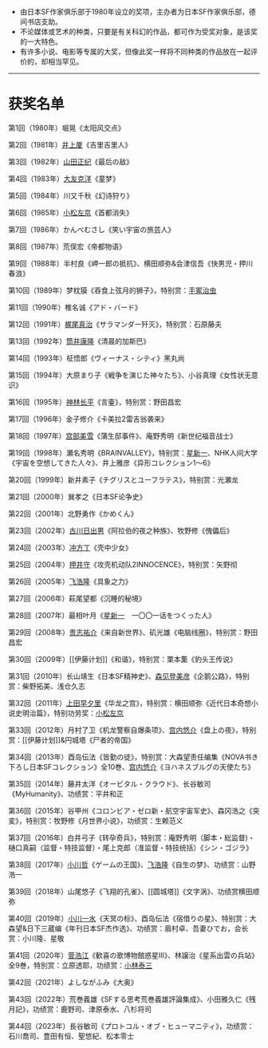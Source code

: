 
- 由日本SF作家俱乐部于1980年设立的奖项，主办者为日本SF作家俱乐部，德间书店支助。
- 不论媒体或艺术的种类，只要是有关科幻的作品，都可作为受奖对象，是该奖的一大特色。
- 有许多小说、电影等专属的大奖，但像此奖一样将不同种类的作品放在一起评价的，却相当罕见。

---

# 获奖名单

第1回（1980年）堀晃《太阳风交点》

第2回（1981年）[井上厦](井上厦.md)《吉里吉里人》

第3回（1982年）[山田正纪](山田正纪.md)《最后の敌》

第4回（1983年）[大友克洋](大友克洋.md)《童梦》

第5回（1984年）川又千秋《幻诗狩り》

第6回（1985年）[小松左京](小松左京.md)《首都消失》

第7回（1986年）かんべむさし《笑い宇宙の旅芸人》

第8回（1987年）荒俣宏《帝都物语》

第9回（1988年）半村良《岬一郎の抵抗》、横田顺弥&会津信吾《快男児・押川春浪》

第10回（1989年）梦枕獏《吞食上弦月的狮子》，特别赏：[手冢治虫](手冢治虫.md)

第11回（1990年）椎名诚《アド・バード》

第12回（1991年）[梶尾真治](梶尾真治.md)《サラマンダー歼灭》，特别赏：石原藤夫

第13回（1992年）[筒井康隆](筒井康隆.md)《清晨的加斯巴》

第14回（1993年）柾悟郎《ヴィーナス・シティ》黑丸尚

第15回（1994年）大原まり子《戦争を演じた神々たち》、小谷真理《女性状无意识》

第16回（1995年）[神林长平](神林长平.md)《言壷》，特别赏：野田昌宏

第17回（1996年）金子修介《卡美拉2雷吉翁袭来》

第18回（1997年）[宫部美雪](宫部美雪.md)《蒲生邸事件》、庵野秀明《新世纪福音战士》

第19回（1998年）瀬名秀明《BRAINVALLEY》，特别赏：[星新一](星新一.md)、NHK人间大学《宇宙を空想してきた人々》、井上雅彦《异形コレクション1～6》

第20回（1999年）新井素子《チグリスとユーフラテス》，特别赏：光瀬龙

第21回（2000年）巽孝之《日本SF论争史》

第22回（2001年）北野勇作《かめくん》

第23回（2002年）[古川日出男](古川日出男.md)《阿拉伯的夜之种族》、牧野修《傀儡后》

第24回（2003年）[冲方丁](冲方丁.md)《壳中少女》

第25回（2004年）[押井守](押井守.md)《攻壳机动队2INNOCENCE》，特别赏：矢野彻

第26回（2005年）[飞浩隆](飞浩隆.md)《具象之力》

第27回（2006年）萩尾望都《沉睡的秘境》

第28回（2007年）最相叶月《[星新一](星新一.md)　一〇〇一话をつくった人》

第29回（2008年）[贵志祐介](贵志祐介.md)《来自新世界》、矶光雄《电脑线圈》，特别赏：野田昌宏

第30回（2009年）[[伊藤计划]]《和谐》，特别赏：栗本薫《豹头王传说》

第31回（2010年）长山靖生《日本SF精神史》、[森见登美彦](森见登美彦.md)《企鹅公路》，特别赏：柴野拓美、浅仓久志

第32回（2011年）[上田早夕里](上田早夕里.md)《华龙之宫》，特别赏：横田顺弥《近代日本奇想小说史明治篇》，特别功劳奖：[小松左京](小松左京.md)

第33回（2012年）月村了卫《机龙警察自爆条项》、[宫内悠介](宫内悠介.md)《盘上の夜》，特别赏：[[伊藤计划]]&円城塔《尸者的帝国》

第34回（2013年）酉岛伝法《皆勤の徒》，特别赏：大森望责任编集《NOVA书き下ろし日本SFコレクション》全10巻、[宫内悠介](宫内悠介.md)《ヨハネスブルグの天使たち》

第35回（2014年）藤井太洋《オービタル・クラウド》、长谷敏司《MyHumanity》、功绩赏：平井和正

第36回（2015年）谷甲州《コロンビア・ゼロ新・航空宇宙军史》、森冈浩之《突変》，特别赏：牧野修《月世界小说》，功绩赏：生赖范义

第37回（2016年）白井弓子《转孕奇兵》，特别赏：庵野秀明（脚本・総监督)・樋口真嗣（监督・特技监督）・尾上克郎（准监督・特技统括）《シン・ゴジラ》

第38回（2017年）[小川哲](小川哲.md)《ゲームの王国》、[飞浩隆](飞浩隆.md)《自生の梦》、功绩赏：山野浩一

第39回（2018年）山尾悠子《飞翔的孔雀》、[[圆城塔]]《文字涡》、功绩赏横田顺弥

第40回（2019年）[小川一水](小川一水.md)《天冥の标》、酉岛伝法《宿借りの星》、特别赏：大森望&日下三蔵编《年刊日本SF杰作选》、功绩赏：眉村卓、吾妻ひでお，会长赏：小川隆、星敬

第41回（2020年）[菅浩江](菅浩江.md)《歓喜の歌博物館惑星III》、林譲治《星系出雲の兵站》全9巻，特別赏：立原透耶，功绩赏：[小林泰三](小林泰三.md)

第42回（2021年）よしながふみ《大奥》

第43回（2022年）荒巻義雄《SFする思考荒巻義雄評論集成》、小田雅久仁《残月記》，功绩赏：鹿野司、津原泰水、八杉将司

第44回（2023年）長谷敏司《プロトコル・オブ・ヒューマニティ》，功绩赏：石川喬司、豊田有恒、聖悠紀、松本零士